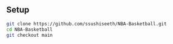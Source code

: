 ## Setup
```bash
git clone https://github.com/ssushiseeth/NBA-Basketball.git
cd NBA-Basketball
git checkout main
```
